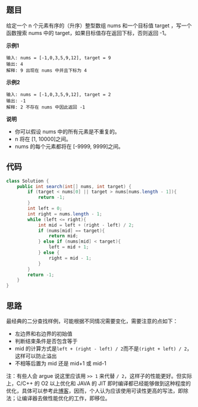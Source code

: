 ## 题目
给定一个 n 个元素有序的（升序）整型数组 nums 和一个目标值 target  ，写一个函数搜索 nums 中的 target，如果目标值存在返回下标，否则返回 -1。

**示例1**
```
输入: nums = [-1,0,3,5,9,12], target = 9
输出: 4
解释: 9 出现在 nums 中并且下标为 4
```

**示例2**
```
输入: nums = [-1,0,3,5,9,12], target = 2
输出: -1
解释: 2 不存在 nums 中因此返回 -1
```

**说明**

* 你可以假设 nums 中的所有元素是不重复的。
* n 将在 [1, 10000]之间。
* nums 的每个元素都将在 [-9999, 9999]之间。

## 代码
```JAVA
class Solution {
    public int search(int[] nums, int target) {
        if (target < nums[0] || target > nums[nums.length - 1]){
            return -1;
        }
        int left = 0;
        int right = nums.length - 1;
        while (left <= right){
            int mid = left + (right - left) / 2;
            if (nums[mid] == target){
                return mid;
            } else if (nums[mid] < target){
                left = mid + 1;
            } else {
                right = mid - 1;
            }
        }
        return -1;
    }
}
```
## 思路

最经典的二分查找样例，可能根据不同情况需要变化，需要注意的点如下：
* 左边界和右边界的初始值
* 判断结束条件是否包含等于
* mid 的计算方式是`left + (right - left) / 2`而不是`(right + left) / 2`，这样可以防止溢出
* 不相等后置为 mid 还是 mid+1 或 mid-1

注：有些人会 argue 说这里应该用 `>> 1` 来代替 `/ 2`，这样子的性能更好。但实际上，C/C++ 的 O2 以上优化和 JAVA 的 JIT 即时编译都已经能够做到这种程度的优化，具体可以参考此[博客](https://hanquan.blog.csdn.net/article/details/118414892)，因而，个人认为应该使用可读性更高的写法，即除法；让编译器去做性能优化的工作，即移位。